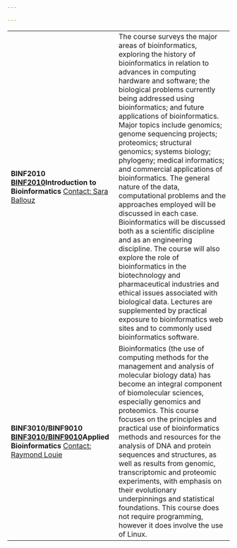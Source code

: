 ```yaml
---

---
```

<p style="font-size:14px;">
<table id='courses-top' style="border:0px" >
<tr>
<td> <strong>BINF2010<br/><a href="https://www.handbook.unsw.edu.au/undergraduate/courses/2023/BINF2010">BINF2010</a>Introduction to Bioinformatics
 </strong> <a href="s.ballouz@unsw.edu.au">Contact: Sara Ballouz</a></td>
<td>
The course surveys the major areas of bioinformatics, exploring the history of bioinformatics in relation to advances in computing hardware and software; the biological problems currently being addressed using bioinformatics; and future applications of bioinformatics. Major topics include genomics; genome sequencing projects; proteomics; structural genomics; systems biology; phylogeny; medical informatics; and commercial applications of bioinformatics. The general nature of the data, computational problems and the approaches employed will be discussed in each case. Bioinformatics will be discussed both as a scientific discipline and as an engineering discipline. The course will also explore the role of bioinformatics in the biotechnology and pharmaceutical industries and ethical issues associated with biological data. Lectures are supplemented by practical exposure to bioinformatics web sites and to commonly used bioinformatics software. 
</td>
</tr>
<tr>
<td> <strong>BINF3010/BINF9010<br/><a href="https://www.handbook.unsw.edu.au/undergraduate/courses/2023/BINF3010">BINF3010/BINF9010</a>Applied Bioinformatics
 </strong> <a href="r.louie@unsw.edu.au">Contact: Raymond Louie</a></td>
<td>
Bioinformatics (the use of computing methods for the management and analysis of molecular biology data) has become an integral component of biomolecular sciences, especially genomics and proteomics. This course focuses on the principles and practical use of bioinformatics methods and resources for the analysis of DNA and protein sequences and structures, as well as results from genomic, transcriptomic and proteomic experiments, with emphasis on their evolutionary underpinnings and statistical foundations. This course does not require programming, however it does involve the use of Linux.
</td>
</tr>
</table>
</p>